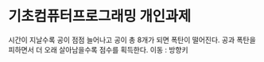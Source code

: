 # 기초컴퓨터프로그래밍 개인과제

시간이 지날수록 공이 점점 늘어나고 공이 총 8개가 되면 폭탄이 떨어진다. 
공과 폭탄을 피하면서 더 오래 살아남을수록 점수를 획득한다.
이동 : 방향키
